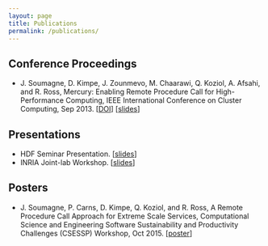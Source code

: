 ```yaml
---
layout: page
title: Publications
permalink: /publications/
---
```


## Conference Proceedings

* J. Soumagne, D. Kimpe, J. Zounmevo, M. Chaarawi, Q. Koziol, A. Afsahi, and R. Ross, Mercury: Enabling Remote Procedure Call for High-Performance Computing, IEEE International Conference on Cluster Computing, Sep 2013. [[DOI][doi_paper]] [[slides][slides_paper]]

## Presentations

* HDF Seminar Presentation. [[slides][slides_hdf]]
* INRIA Joint-lab Workshop. [[slides][slides_inria]]

## Posters

* J. Soumagne, P. Carns, D. Kimpe, Q. Koziol, and R. Ross, A Remote Procedure
Call Approach for Extreme Scale Services, Computational Science and Engineering
Software Sustainability and Productivity Challenges (CSESSP) Workshop, Oct 2015.
[[poster][poster_csessp]]


[doi_paper]: http://dx.doi.org/10.1109/CLUSTER.2013.6702617
[slides_paper]: ftp://ftp.mcs.anl.gov/pub/mercury/documents/cluster2013_slides_121.pdf
[slides_hdf]: ftp://ftp.mcs.anl.gov/pub/mercury/documents/2013-06-28-Mercury_THG_internal.pdf
[slides_inria]: https://wiki.ncsa.illinois.edu/download/attachments/29164828/dkimpe-mercury.pdf
[poster_csessp]: https://www.orau.gov/csessp2015/posters/Soumagne_Jerome.pdf

